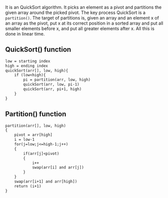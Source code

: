 It is an QuickSort algorithm. It picks an element as a pivot and partitions the given array around the picked pivot. The key process QuickSort is a `partition()`. The target of partitions is, given an array and an element x of an array as the pivot, put x at its correct position in a sorted array and put all smaller elements before x, and put all greater elements after x. All this is done in linear time.
## QuickSort() function
```txt
low = starting index
high = ending index
quickSort(arr[], low, high){
	if (low<high){
		pi = partition(arr, low, high)
		quickSort(arr, low, pi-1)
		quickSort(arr, pi+1, high)
	}
}
```
## Partition() function
```txt
partition(arr[], low, high)
{
	pivot = arr[high]
	i = low-1
	for(j=low;j<=high-1;j++)
	{
		if(arr[j]<pivot)
		{
			i++
			swap(arr[i] and arr[j])
		}
	}
	swap(arr[i+1] and arr[high])
	return (i+1)
}
```